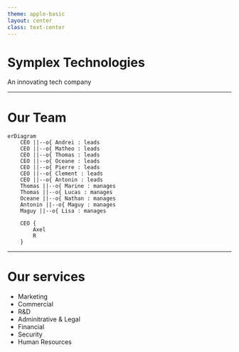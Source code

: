 ```yaml
---
theme: apple-basic
layout: center
class: text-center
---
```


# Symplex Technologies

<div class="pt-2">
  <span @click="$slidev.nav.next" class="px-2 py-1 rounded cursor-pointer" hover="bg-white bg-opacity-10">
    An innovating tech company <carbon:arrow-right class="inline"/>
  </span>
</div>

---

# Our Team
```mermaid
erDiagram
    CEO ||--o{ Andrei : leads
    CEO ||--o{ Matheo : leads
    CEO ||--o{ Thomas : leads
    CEO ||--o{ Oceane : leads
    CEO ||--o{ Pierre : leads
    CEO ||--o{ Clement : leads
    CEO ||--o{ Antonin : leads
    Thomas ||--o{ Marine : manages
    Thomas ||--o{ Lucas : manages
    Oceane ||--o{ Nathan : manages
    Antonin ||--o{ Maguy : manages
    Maguy ||--o{ Lisa : manages

    CEO {
        Axel
        R
    }
```

---

# Our services
<ul>
  <li>Marketing</li>
  <li>Commercial</li>
  <li>R&D</li>
  <li>Adminitrative & Legal</li>
  <li>Financial</li>
  <li>Security</li>
  <li>Human Resources</li>
</ul>

<style>

</style>